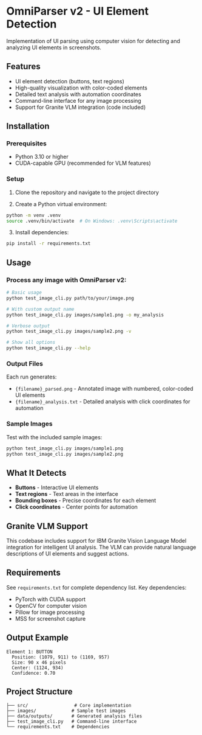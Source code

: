 # OmniParser v2 - UI Element Detection

Implementation of UI parsing using computer vision for detecting and analyzing UI elements in screenshots.

## Features

- UI element detection (buttons, text regions)
- High-quality visualization with color-coded elements
- Detailed text analysis with automation coordinates
- Command-line interface for any image processing
- Support for Granite VLM integration (code included)

## Installation

### Prerequisites
- Python 3.10 or higher
- CUDA-capable GPU (recommended for VLM features)

### Setup

1. Clone the repository and navigate to the project directory

2. Create a Python virtual environment:
```bash
python -m venv .venv
source .venv/bin/activate  # On Windows: .venv\Scripts\activate
```

3. Install dependencies:
```bash
pip install -r requirements.txt
```

## Usage

### Process any image with OmniParser v2:

```bash
# Basic usage
python test_image_cli.py path/to/your/image.png

# With custom output name
python test_image_cli.py images/sample1.png -o my_analysis

# Verbose output
python test_image_cli.py images/sample2.png -v

# Show all options
python test_image_cli.py --help
```

### Output Files

Each run generates:
- `{filename}_parsed.png` - Annotated image with numbered, color-coded UI elements
- `{filename}_analysis.txt` - Detailed analysis with click coordinates for automation

### Sample Images

Test with the included sample images:
```bash
python test_image_cli.py images/sample1.png
python test_image_cli.py images/sample2.png
```

## What It Detects

- **Buttons** - Interactive UI elements
- **Text regions** - Text areas in the interface
- **Bounding boxes** - Precise coordinates for each element
- **Click coordinates** - Center points for automation

## Granite VLM Support

This codebase includes support for IBM Granite Vision Language Model integration for intelligent UI analysis. The VLM can provide natural language descriptions of UI elements and suggest actions.

## Requirements

See `requirements.txt` for complete dependency list. Key dependencies:
- PyTorch with CUDA support
- OpenCV for computer vision
- Pillow for image processing
- MSS for screenshot capture

## Output Example

```
Element 1: BUTTON
  Position: (1079, 911) to (1169, 957)
  Size: 90 x 46 pixels
  Center: (1124, 934)
  Confidence: 0.70
```

## Project Structure

```
├── src/                 # Core implementation
├── images/             # Sample test images
├── data/outputs/       # Generated analysis files
├── test_image_cli.py   # Command-line interface
└── requirements.txt    # Dependencies
```

